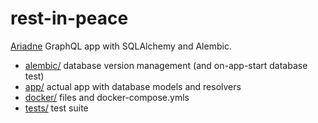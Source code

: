 # rest-in-peace

[Ariadne](https://ariadnegraphql.org/docs/intro) GraphQL app
with SQLAlchemy and Alembic.

- [alembic/](./alembic/) database version management (and on-app-start database test)
- [app/](./app/) actual app with database models and resolvers
- [docker/](./docker/) files and docker-compose.ymls
- [tests/](./tests/) test suite
